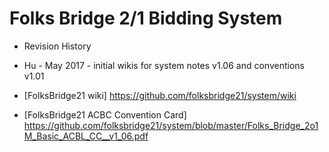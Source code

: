 # Folks Bridge 2/1 Bidding System 

* Revision History
* Hu - May 2017 - initial wikis for system notes v1.06 and conventions v1.01

* [FolksBridge21 wiki] https://github.com/folksbridge21/system/wiki
* [FolksBridge21 ACBC Convention Card] https://github.com/folksbridge21/system/blob/master/Folks_Bridge_2o1M_Basic_ACBL_CC__v1_06.pdf
